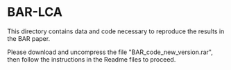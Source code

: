 # BAR-LCA

This directory contains data and code necessary to reproduce the results in the BAR paper.

Please download and uncompress the file "BAR_code_new_version.rar", then follow the instructions in the Readme files to proceed.
